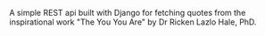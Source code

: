 A simple REST api built with Django for fetching quotes from the inspirational work "The You You Are" by Dr Ricken Lazlo Hale, PhD.
